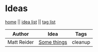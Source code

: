 # Ideas

[home](index.md) || [idea list](ideas.md) || [tag list](tags.md)

| Author | Idea | Tags |
|---|---|---|
| Matt Reider | [Some things](ideas/some-things.md) | cleanup |